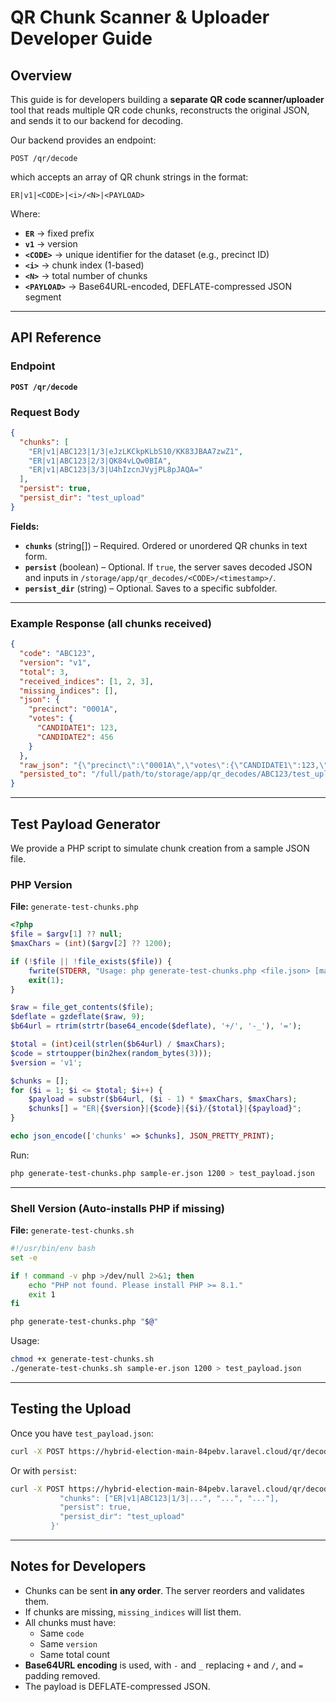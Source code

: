 # QR Chunk Scanner & Uploader Developer Guide

## Overview
This guide is for developers building a **separate QR code scanner/uploader** tool that reads multiple QR code chunks, reconstructs the original JSON, and sends it to our backend for decoding.

Our backend provides an endpoint:

```
POST /qr/decode
```

which accepts an array of QR chunk strings in the format:

```
ER|v1|<CODE>|<i>/<N>|<PAYLOAD>
```

Where:
- **`ER`** → fixed prefix
- **`v1`** → version
- **`<CODE>`** → unique identifier for the dataset (e.g., precinct ID)
- **`<i>`** → chunk index (1-based)
- **`<N>`** → total number of chunks
- **`<PAYLOAD>`** → Base64URL-encoded, DEFLATE-compressed JSON segment

---

## API Reference

### Endpoint
**`POST /qr/decode`**

### Request Body
```json
{
  "chunks": [
    "ER|v1|ABC123|1/3|eJzLKCkpKLbS10/KK83JBAA7zwZ1",
    "ER|v1|ABC123|2/3|QK84vLQw0BIA",
    "ER|v1|ABC123|3/3|U4hIzcnJVyjPL8pJAQA="
  ],
  "persist": true,
  "persist_dir": "test_upload"
}
```

**Fields:**
- **`chunks`** (string[]) – Required. Ordered or unordered QR chunks in text form.
- **`persist`** (boolean) – Optional. If `true`, the server saves decoded JSON and inputs in `/storage/app/qr_decodes/<CODE>/<timestamp>/`.
- **`persist_dir`** (string) – Optional. Saves to a specific subfolder.

---

### Example Response (all chunks received)
```json
{
  "code": "ABC123",
  "version": "v1",
  "total": 3,
  "received_indices": [1, 2, 3],
  "missing_indices": [],
  "json": {
    "precinct": "0001A",
    "votes": {
      "CANDIDATE1": 123,
      "CANDIDATE2": 456
    }
  },
  "raw_json": "{\"precinct\":\"0001A\",\"votes\":{\"CANDIDATE1\":123,\"CANDIDATE2\":456}}",
  "persisted_to": "/full/path/to/storage/app/qr_decodes/ABC123/test_upload"
}
```

---

## Test Payload Generator

We provide a PHP script to simulate chunk creation from a sample JSON file.

### PHP Version
**File:** `generate-test-chunks.php`
```php
<?php
$file = $argv[1] ?? null;
$maxChars = (int)($argv[2] ?? 1200);

if (!$file || !file_exists($file)) {
    fwrite(STDERR, "Usage: php generate-test-chunks.php <file.json> [max_chars_per_qr]\n");
    exit(1);
}

$raw = file_get_contents($file);
$deflate = gzdeflate($raw, 9);
$b64url = rtrim(strtr(base64_encode($deflate), '+/', '-_'), '=');

$total = (int)ceil(strlen($b64url) / $maxChars);
$code = strtoupper(bin2hex(random_bytes(3)));
$version = 'v1';

$chunks = [];
for ($i = 1; $i <= $total; $i++) {
    $payload = substr($b64url, ($i - 1) * $maxChars, $maxChars);
    $chunks[] = "ER|{$version}|{$code}|{$i}/{$total}|{$payload}";
}

echo json_encode(['chunks' => $chunks], JSON_PRETTY_PRINT);
```

Run:
```bash
php generate-test-chunks.php sample-er.json 1200 > test_payload.json
```

---

### Shell Version (Auto-installs PHP if missing)
**File:** `generate-test-chunks.sh`
```bash
#!/usr/bin/env bash
set -e

if ! command -v php >/dev/null 2>&1; then
    echo "PHP not found. Please install PHP >= 8.1."
    exit 1
fi

php generate-test-chunks.php "$@"
```

Usage:
```bash
chmod +x generate-test-chunks.sh
./generate-test-chunks.sh sample-er.json 1200 > test_payload.json
```

---

## Testing the Upload

Once you have `test_payload.json`:

```bash
curl -X POST https://hybrid-election-main-84pebv.laravel.cloud/qr/decode      -H "Content-Type: application/json"      -d @test_payload.json
```

Or with `persist`:
```bash
curl -X POST https://hybrid-election-main-84pebv.laravel.cloud/qr/decode      -H "Content-Type: application/json"      -d '{
           "chunks": ["ER|v1|ABC123|1/3|...", "...", "..."],
           "persist": true,
           "persist_dir": "test_upload"
         }'
```

---

## Notes for Developers
- Chunks can be sent **in any order**. The server reorders and validates them.
- If chunks are missing, `missing_indices` will list them.
- All chunks must have:
    - Same `code`
    - Same `version`
    - Same total count
- **Base64URL encoding** is used, with `-` and `_` replacing `+` and `/`, and `=` padding removed.
- The payload is DEFLATE-compressed JSON.
